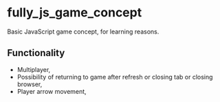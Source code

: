 # fully_js_game_concept
Basic JavaScript game concept, for learning reasons.

Functionality
-------------

* Multiplayer,
* Possibility of returning to game after refresh or closing tab or closing browser,
* Player arrow movement,


